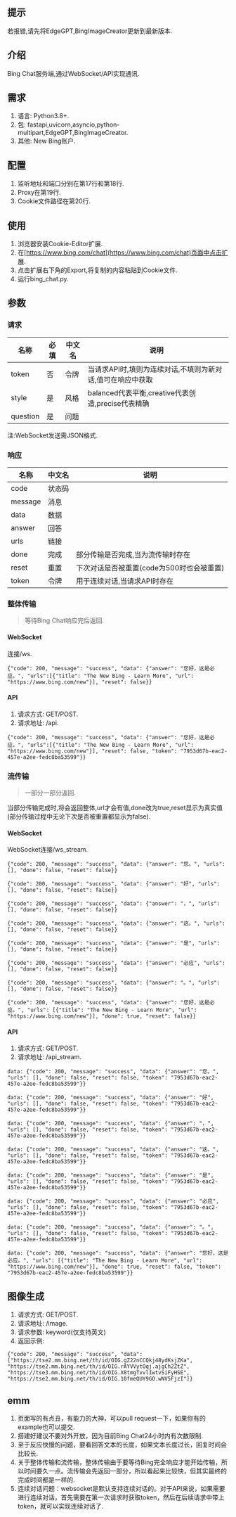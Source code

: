 ## 提示
若报错,请先将EdgeGPT,BingImageCreator更新到最新版本.
## 介绍
Bing Chat服务端,通过WebSocket/API实现通讯.
## 需求
1. 语言: Python3.8+.
2. 包: fastapi,uvicorn,asyncio,python-multipart,EdgeGPT,BingImageCreator.
3. 其他: New Bing账户.
## 配置
1. 监听地址和端口分别在第17行和第18行.
2. Proxy在第19行.
3. Cookie文件路径在第20行.
## 使用
1. 浏览器安装Cookie-Editor扩展.
2. 在[https://www.bing.com/chat](https://www.bing.com/chat)页面中点击扩展.
3. 点击扩展右下角的Export,将复制的内容粘贴到Cookie文件.
4. 运行bing_chat.py.
## 参数
### 请求
名称|必填|中文名|说明
---|---|---|---
token|否|令牌|当请求API时,填则为连续对话,不填则为新对话,值可在响应中获取
style|是|风格|balanced代表平衡,creative代表创造,precise代表精确
question|是|问题|

注:WebSocket发送需JSON格式.
### 响应
名称|中文名|说明
---|---|---
code|状态码|
message|消息|
data|数据|
answer|回答|
urls|链接|
done|完成|部分传输是否完成,当为流传输时存在
reset|重置|下次对话是否被重置(code为500时也会被重置)
token|令牌|用于连续对话,当请求API时存在
### 整体传输
> 等待Bing Chat响应完后返回.

#### WebSocket
连接/ws.
```
{"code": 200, "message": "success", "data": {"answer": "您好，这是必应。", "urls":[{"title": "The New Bing - Learn More", "url": "https://www.bing.com/new"}], "reset": false}}
```
#### API
1. 请求方式: GET/POST.
2. 请求地址: /api.
```
{"code": 200, "message": "success", "data": {"answer": "您好，这是必应。", "urls":[{"title": "The New Bing - Learn More", "url": "https://www.bing.com/new"}], "reset": false, "token": "7953d67b-eac2-457e-a2ee-fedc8ba53599"}}
```
### 流传输
> 一部分一部分返回.

当部分传输完成时,将会返回整体,url才会有值,done改为true,reset显示为真实值(部分传输过程中无论下次是否被重置都显示为false).
#### WebSocket
WebSocket连接/ws_stream.
```
{"code": 200, "message": "success", "data": {"answer": "您。", "urls": [], "done": false, "reset": false}}

{"code": 200, "message": "success", "data": {"answer": "好", "urls": [], "done": false, "reset": false}}

{"code": 200, "message": "success", "data": {"answer": "，", "urls": [], "done": false, "reset": false}}

{"code": 200, "message": "success", "data": {"answer": "这。", "urls": [], "done": false, "reset": false}}

{"code": 200, "message": "success", "data": {"answer": "是", "urls": [], "done": false, "reset": false}}

{"code": 200, "message": "success", "data": {"answer": "必应", "urls": [], "done": false, "reset": false}}

{"code": 200, "message": "success", "data": {"answer": "。", "urls": [], "done": false, "reset": false}}

{"code": 200, "message": "success", "data": {"answer": "您好，这是必应。", "urls": [{"title": "The New Bing - Learn More", "url": "https://www.bing.com/new"}], "done": true, "reset": false}}
```
#### API
1. 请求方式: GET/POST.
2. 请求地址: /api_stream.
```
data: {"code": 200, "message": "success", "data": {"answer": "您。", "urls": [], "done": false, "reset": false, "token": "7953d67b-eac2-457e-a2ee-fedc8ba53599"}}

data: {"code": 200, "message": "success", "data": {"answer": "好", "urls": [], "done": false, "reset": false, "token": "7953d67b-eac2-457e-a2ee-fedc8ba53599"}}

data: {"code": 200, "message": "success", "data": {"answer": "，", "urls": [], "done": false, "reset": false, "token": "7953d67b-eac2-457e-a2ee-fedc8ba53599"}}

data: {"code": 200, "message": "success", "data": {"answer": "这。", "urls": [], "done": false, "reset": false, "token": "7953d67b-eac2-457e-a2ee-fedc8ba53599"}}

data: {"code": 200, "message": "success", "data": {"answer": "是", "urls": [], "done": false, "reset": false, "token": "7953d67b-eac2-457e-a2ee-fedc8ba53599"}}

data: {"code": 200, "message": "success", "data": {"answer": "必应", "urls": [], "done": false, "reset": false, "token": "7953d67b-eac2-457e-a2ee-fedc8ba53599"}}

data: {"code": 200, "message": "success", "data": {"answer": "。", "urls": [], "done": false, "reset": false, "token": "7953d67b-eac2-457e-a2ee-fedc8ba53599"}}

data: {"code": 200, "message": "success", "data": {"answer": "您好，这是必应。", "urls": [{"title": "The New Bing - Learn More", "url": "https://www.bing.com/new"}], "done": true, "reset": false, "token": "7953d67b-eac2-457e-a2ee-fedc8ba53599"}}
```
## 图像生成
1. 请求方式: GET/POST.
2. 请求地址: /image.  
3. 请求参数: keyword(仅支持英文)
4. 返回示例:  
```
{"code": 200, "message": "success", "data": ["https://tse2.mm.bing.net/th/id/OIG.gZ22nCCQkj48ydKsjZKa", "https://tse2.mm.bing.net/th/id/OIG.rAYVVytOqj.ajgCh2ZtZ", "https://tse3.mm.bing.net/th/id/OIG.X8tmgTvvlIwtvSiFyHSE", "https://tse2.mm.bing.net/th/id/OIG.10fmeQUY9GO.wNV5FjzI"]}
```
## emm
1. 页面写的有点丑，有能力的大神，可以pull request一下，如果你有的example也可以提交.
2. 搭建好建议不要对外开放，因为目前Bing Chat24小时内有次数限制.
3. 至于反应快慢的问题，要看回答文本的长度，如果文本长度过长，回复时间会比较长.
4. 关于整体传输和流传输，整体传输由于要等待Bing完全响应才能开始传输，所以时间要久一点。流传输会先返回一部分，所以看起来比较快，但其实最终的完成时间都是一样的.
5. 连续对话问题：websocket是默认支持连续对话的。对于API来说，如果需要进行连续对话，首先需要在第一次请求时获取token，然后在后续请求中带上token，就可以实现连续对话了.
